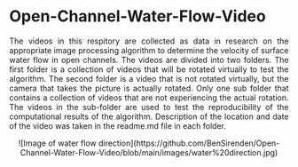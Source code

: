 # Open-Channel-Water-Flow-Video
<p align="justify">
The videos in this respitory are collected as data in research on the appropriate image processing algorithm to determine the velocity of surface water flow in open channels. The videos are divided into two folders. The first folder is a collection of videos that will be rotated virtually to test the algorithm. The second folder is a video that is not rotated virtually, but the camera that takes the picture is actually rotated. Only one sub folder that contains a collection of videos that are not experiencing the actual rotation. 
The videos in the sub-folder are used to test the reproducibility of the computational results of the algorithm. Description of the location and date of the video was taken in the readme.md file in each folder.
</p>

<p align="center">
![Image of water flow direction](https://github.com/BenSirenden/Open-Channel-Water-Flow-Video/blob/main/images/water%20direction.jpg)
</p>
